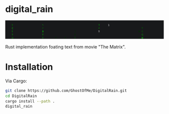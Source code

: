 # digital_rain

![Screenshot](https://github.com/GhostOfMe/DigitalRain/blob/master/data/img/screenshot.png)

Rust implementation foating text from movie "The Matrix".

# Installation

Via Cargo:
```sh
git clone https://github.com/GhostOfMe/DigitalRain.git
cd DigitalRain
cargo install --path .
digital_rain
```
